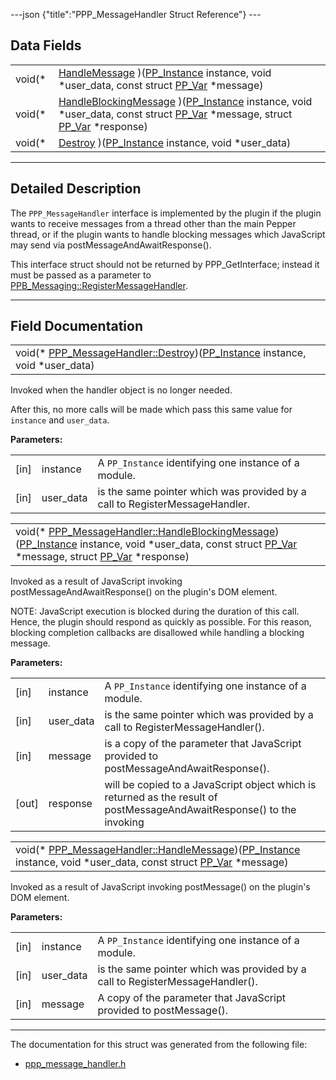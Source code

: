 ---json {"title":"PPP_MessageHandler Struct Reference"} ---

## Data Fields

<table><tbody><tr class="odd"><td style="text-align: right;">void(* </td><td><a href="/docs/native-client/pepper_beta/c/struct_p_p_p___message_handler__0__2#ab8b6b045541790d1d0ca862d0a225f27" class="el">HandleMessage</a> )(<a href="/docs/native-client/pepper_beta/c/group___typedefs#ga89b662403e6a687bb914b80114c0d19d" class="el">PP_Instance</a> instance, void *user_data, const struct <a href="/docs/native-client/pepper_beta/c/struct_p_p___var/" class="el">PP_Var</a> *message)</td></tr><tr class="even"><td style="text-align: right;">void(* </td><td><a href="/docs/native-client/pepper_beta/c/struct_p_p_p___message_handler__0__2#aca37a8a59cb6a0b9be2846a2ab3e2828" class="el">HandleBlockingMessage</a> )(<a href="/docs/native-client/pepper_beta/c/group___typedefs#ga89b662403e6a687bb914b80114c0d19d" class="el">PP_Instance</a> instance, void *user_data, const struct <a href="/docs/native-client/pepper_beta/c/struct_p_p___var/" class="el">PP_Var</a> *message, struct <a href="/docs/native-client/pepper_beta/c/struct_p_p___var/" class="el">PP_Var</a> *response)</td></tr><tr class="odd"><td style="text-align: right;">void(* </td><td><a href="/docs/native-client/pepper_beta/c/struct_p_p_p___message_handler__0__2#a0804b4fbaab3b6abedd888e96107fd4d" class="el">Destroy</a> )(<a href="/docs/native-client/pepper_beta/c/group___typedefs#ga89b662403e6a687bb914b80114c0d19d" class="el">PP_Instance</a> instance, void *user_data)</td></tr></tbody></table>

---

<span id="details" class="anchor" style="margin: 0;"></span>

## Detailed Description

The `PPP_MessageHandler` interface is implemented by the plugin if the plugin wants to receive messages from a thread other than the main Pepper thread, or if the plugin wants to handle blocking messages which JavaScript may send via postMessageAndAwaitResponse().

This interface struct should not be returned by PPP_GetInterface; instead it must be passed as a parameter to <a href="/docs/native-client/pepper_beta/c/struct_p_p_b___messaging__1__2#ae5abee73dc21a290514f7f3554a7e895" class="el" title="Registers a handler for receiving messages from JavaScript.">PPB_Messaging::RegisterMessageHandler</a>.

---

## Field Documentation

<span id="a0804b4fbaab3b6abedd888e96107fd4d" class="anchor" style="margin: 0;"></span>

<table><tbody><tr class="odd"><td>void(* <a href="/docs/native-client/pepper_beta/c/struct_p_p_p___message_handler__0__2#a0804b4fbaab3b6abedd888e96107fd4d" class="el">PPP_MessageHandler::Destroy</a>)(<a href="/docs/native-client/pepper_beta/c/group___typedefs#ga89b662403e6a687bb914b80114c0d19d" class="el">PP_Instance</a> instance, void *user_data)</td></tr></tbody></table>

Invoked when the handler object is no longer needed.

After this, no more calls will be made which pass this same value for `instance` and `user_data`.

**Parameters:**

<table><tbody><tr class="odd"><td>[in]</td><td>instance</td><td>A <code>PP_Instance</code> identifying one instance of a module.</td></tr><tr class="even"><td>[in]</td><td>user_data</td><td>is the same pointer which was provided by a call to RegisterMessageHandler.</td></tr></tbody></table>

<span id="aca37a8a59cb6a0b9be2846a2ab3e2828" class="anchor" style="margin: 0;"></span>

<table><tbody><tr class="odd"><td>void(* <a href="/docs/native-client/pepper_beta/c/struct_p_p_p___message_handler__0__2#aca37a8a59cb6a0b9be2846a2ab3e2828" class="el">PPP_MessageHandler::HandleBlockingMessage</a>)(<a href="/docs/native-client/pepper_beta/c/group___typedefs#ga89b662403e6a687bb914b80114c0d19d" class="el">PP_Instance</a> instance, void *user_data, const struct <a href="/docs/native-client/pepper_beta/c/struct_p_p___var/" class="el">PP_Var</a> *message, struct <a href="/docs/native-client/pepper_beta/c/struct_p_p___var/" class="el">PP_Var</a> *response)</td></tr></tbody></table>

Invoked as a result of JavaScript invoking postMessageAndAwaitResponse() on the plugin's DOM element.

NOTE: JavaScript execution is blocked during the duration of this call. Hence, the plugin should respond as quickly as possible. For this reason, blocking completion callbacks are disallowed while handling a blocking message.

**Parameters:**

<table><tbody><tr class="odd"><td>[in]</td><td>instance</td><td>A <code>PP_Instance</code> identifying one instance of a module.</td></tr><tr class="even"><td>[in]</td><td>user_data</td><td>is the same pointer which was provided by a call to RegisterMessageHandler().</td></tr><tr class="odd"><td>[in]</td><td>message</td><td>is a copy of the parameter that JavaScript provided to postMessageAndAwaitResponse().</td></tr><tr class="even"><td>[out]</td><td>response</td><td>will be copied to a JavaScript object which is returned as the result of postMessageAndAwaitResponse() to the invoking</td></tr></tbody></table>

<span id="ab8b6b045541790d1d0ca862d0a225f27" class="anchor" style="margin: 0;"></span>

<table><tbody><tr class="odd"><td>void(* <a href="/docs/native-client/pepper_beta/c/struct_p_p_p___message_handler__0__2#ab8b6b045541790d1d0ca862d0a225f27" class="el">PPP_MessageHandler::HandleMessage</a>)(<a href="/docs/native-client/pepper_beta/c/group___typedefs#ga89b662403e6a687bb914b80114c0d19d" class="el">PP_Instance</a> instance, void *user_data, const struct <a href="/docs/native-client/pepper_beta/c/struct_p_p___var/" class="el">PP_Var</a> *message)</td></tr></tbody></table>

Invoked as a result of JavaScript invoking postMessage() on the plugin's DOM element.

**Parameters:**

<table><tbody><tr class="odd"><td>[in]</td><td>instance</td><td>A <code>PP_Instance</code> identifying one instance of a module.</td></tr><tr class="even"><td>[in]</td><td>user_data</td><td>is the same pointer which was provided by a call to RegisterMessageHandler().</td></tr><tr class="odd"><td>[in]</td><td>message</td><td>A copy of the parameter that JavaScript provided to postMessage().</td></tr></tbody></table>

---

The documentation for this struct was generated from the following file:

- <a href="/docs/native-client/pepper_beta/c/ppp__message__handler_8h/" class="el">ppp_message_handler.h</a>
